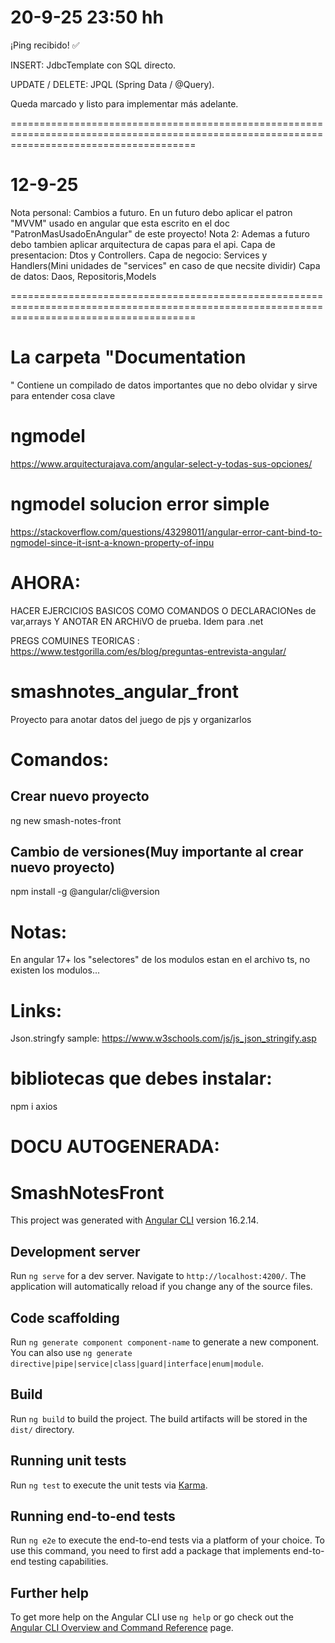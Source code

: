 # 20-9-25  23:50 hh
¡Ping recibido! ✅

INSERT: JdbcTemplate con SQL directo.

UPDATE / DELETE: JPQL (Spring Data / @Query).

Queda marcado y listo para implementar más adelante.

============================================================================================================================================
# 12-9-25
Nota personal: Cambios a futuro. En un futuro debo aplicar el patron "MVVM" usado en angular que esta escrito en el doc
"PatronMasUsadoEnAngular" de este proyecto! 
Nota 2: Ademas a futuro debo tambien aplicar arquitectura de capas para el api.
 Capa de presentacion: Dtos y Controllers. 
 Capa de negocio: Services y Handlers(Mini unidades de "services" en caso de que necsite dividir) 
 Capa de datos: Daos, Repositoris,Models


============================================================================================================================================
# La carpeta "Documentation
"
Contiene un compilado de datos importantes que no debo olvidar y sirve para entender cosa clave


# ngmodel
https://www.arquitecturajava.com/angular-select-y-todas-sus-opciones/

# ngmodel solucion error simple
https://stackoverflow.com/questions/43298011/angular-error-cant-bind-to-ngmodel-since-it-isnt-a-known-property-of-inpu


# AHORA:
HACER EJERCICIOS BASICOS COMO COMANDOS O DECLARACIONes de var,arrays  Y ANOTAR EN ARCHiVO de prueba. Idem para .net

PREGS COMUINES TEORICAS :
https://www.testgorilla.com/es/blog/preguntas-entrevista-angular/

# smashnotes_angular_front
Proyecto para anotar datos del juego de pjs y organizarlos

# Comandos:
## Crear nuevo proyecto
ng new smash-notes-front

## Cambio de versiones(Muy importante al crear nuevo proyecto)
npm install -g @angular/cli@version

# Notas:
En angular 17+ los "selectores" de los modulos estan en el archivo ts, 
 no existen los modulos...

# Links:
Json.stringfy sample: https://www.w3schools.com/js/js_json_stringify.asp


 # bibliotecas que debes instalar:
 npm i axios
 
















# DOCU AUTOGENERADA:

# SmashNotesFront

This project was generated with [Angular CLI](https://github.com/angular/angular-cli) version 16.2.14.

## Development server

Run `ng serve` for a dev server. Navigate to `http://localhost:4200/`. The application will automatically reload if you change any of the source files.

## Code scaffolding

Run `ng generate component component-name` to generate a new component. You can also use `ng generate directive|pipe|service|class|guard|interface|enum|module`.

## Build

Run `ng build` to build the project. The build artifacts will be stored in the `dist/` directory.

## Running unit tests

Run `ng test` to execute the unit tests via [Karma](https://karma-runner.github.io).

## Running end-to-end tests

Run `ng e2e` to execute the end-to-end tests via a platform of your choice. To use this command, you need to first add a package that implements end-to-end testing capabilities.

## Further help

To get more help on the Angular CLI use `ng help` or go check out the [Angular CLI Overview and Command Reference](https://angular.io/cli) page.
